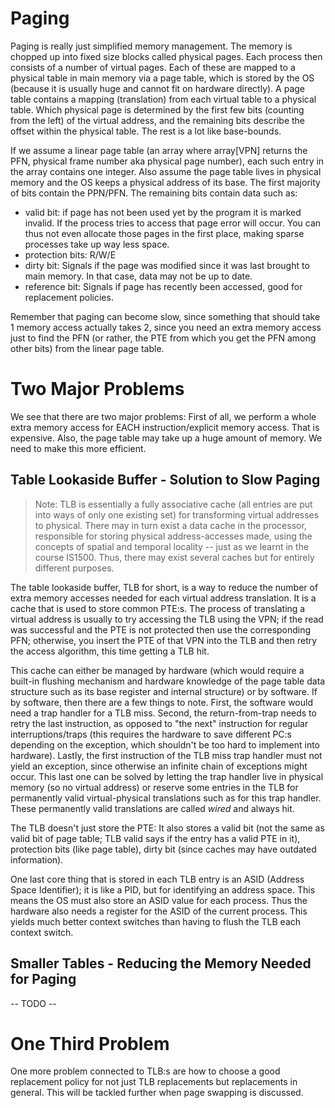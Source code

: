 # Paging
Paging is really just simplified memory management. The memory is chopped up into fixed size blocks called physical pages.
Each process then consists of a number of virtual pages. Each of these are mapped to a physical table in main memory via 
a page table, which is stored by the OS (because it is usually huge and cannot fit on hardware directly). A page table 
contains a mapping (translation) from each virtual table to a physical table. Which physical page is determined by the first few bits (counting 
from the left) of the virtual address, and the remaining bits describe the offset within the physical table. The rest is 
a lot like base-bounds.

If we assume a linear page table (an array where array[VPN] returns the PFN, physical frame number aka physical page number), 
each such entry in the array contains one integer. Also assume the page table lives in physical memory and the OS keeps a physical 
address of its base. The first majority of bits contain the PPN/PFN. The remaining bits contain data such as:

* valid bit: if page has not been used yet by the program it is marked invalid. If the process tries to 
access that page error will occur. You can thus not even allocate those pages in the first place, making sparse processes take up 
way less space.
* protection bits: R/W/E
* dirty bit: Signals if the page was modified since it was last brought to main memory. In that case, data may not be up to date.
* reference bit: Signals if page has recently been accessed, good for replacement policies. 

Remember that paging can become slow, since something that should take 1 memory access actually takes 2, since you need an 
extra memory access just to find the PFN (or rather, the PTE from which you get the PFN among other bits) from the linear page table.

# Two Major Problems
We see that there are two major problems: First of all, we perform a whole extra memory access for EACH instruction/explicit memory 
access. That is expensive. Also, the page table may take up a huge amount of memory. We need to make this more efficient.

## Table Lookaside Buffer - Solution to Slow Paging
> Note: TLB is essentially a fully associative cache (all entries are put into ways of only one existing set) for transforming virtual addresses to physical. There may in turn exist a data cache in the processor,
responsible for storing physical address-accesses made, using the concepts of spatial and temporal locality -- just as we learnt in the 
course IS1500. Thus, there may exist several caches but for entirely different purposes.

The table lookaside buffer, TLB for short, is a way to reduce the number of extra memory accesses needed for each virtual address translation. It is a cache that is used to store common PTE:s. The process of translating a virtual address is usually to try accessing 
the TLB using the VPN; if the read was successful and the PTE is not protected then use the corresponding PFN; otherwise, you insert the PTE of that VPN into the TLB and then retry the access algorithm, this time getting a TLB hit. 

This cache can either be managed by hardware (which would require a built-in flushing mechanism and hardware knowledge of the page table 
data structure such as its base register and internal structure) or by software. If by software, then there are a few things to 
note. First, the software would need a trap handler for a TLB miss. Second, the return-from-trap needs to retry the last instruction, as 
opposed to "the next" instruction for regular interruptions/traps (this requires the hardware to save different PC:s depending on the
exception, which shouldn't be too hard to implement into hardware). Lastly, the first instruction of the TLB miss trap handler must not 
yield an exception, since otherwise an infinite chain of exceptions might occur. This last one can be solved by letting the trap handler live in physical memory (so no virtual address) or reserve some entries in the TLB for permanently valid virtual-physical translations such as for this trap handler. These permanently valid translations are called *wired* and always hit.

The TLB doesn't just store the PTE: It also stores a valid bit (not the same as valid bit of page table; TLB valid says if the entry has 
a valid PTE in it), protection bits (like page table), dirty bit (since caches may have outdated information).

One last core thing that is stored in each TLB entry is an ASID (Address Space Identifier); it is like a PID, but for identifying an 
address space. This means the OS must also store an ASID value for each process. Thus the hardware also needs a register for the ASID
of the current process. This yields much better context switches than having to flush the TLB each context switch.

## Smaller Tables - Reducing the Memory Needed for Paging
-- TODO --

# One Third Problem
One more problem connected to TLB:s are how to choose a good replacement policy for not just TLB replacements but replacements in general. This will be tackled further when page swapping is discussed.
